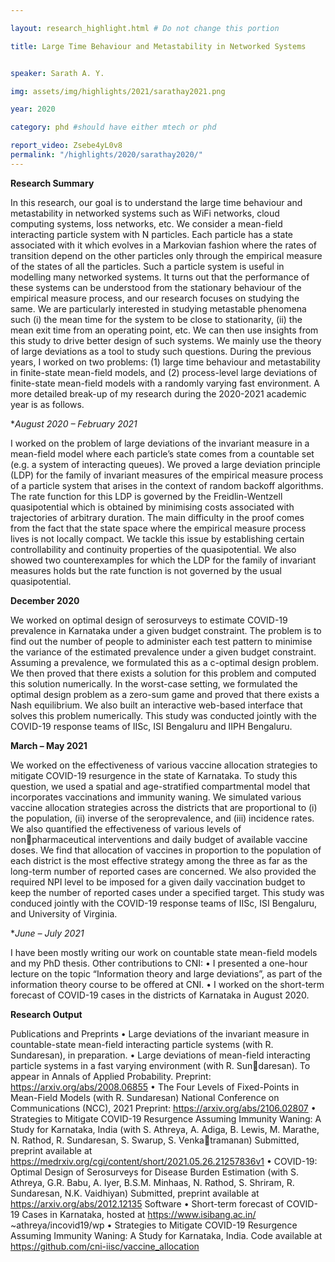 ```yaml
---

layout: research_highlight.html # Do not change this portion

title: Large Time Behaviour and Metastability in Networked Systems


speaker: Sarath A. Y.

img: assets/img/highlights/2021/sarathay2021.png

year: 2020

category: phd #should have either mtech or phd

report_video: Zsebe4yL0v8
permalink: "/highlights/2020/sarathay2020/"
---
```


**Research Summary**

In this research, our goal is to understand the large time behaviour and metastability in networked systems
such as WiFi networks, cloud computing systems, loss networks, etc. We consider a mean-field interacting
particle system with N particles. Each particle has a state associated with it which evolves in a Markovian
fashion where the rates of transition depend on the other particles only through the empirical measure of
the states of all the particles. Such a particle system is useful in modelling many networked systems. It
turns out that the performance of these systems can be understood from the stationary behaviour of the
empirical measure process, and our research focuses on studying the same. We are particularly interested
in studying metastable phenomena such (i) the mean time for the system to be close to stationarity, (ii) the
mean exit time from an operating point, etc. We can then use insights from this study to drive better design
of such systems. We mainly use the theory of large deviations as a tool to study such questions. During
the previous years, I worked on two problems: (1) large time behaviour and metastability in finite-state
mean-field models, and (2) process-level large deviations of finite-state mean-field models with a randomly
varying fast environment. A more detailed break-up of my research during the 2020-2021 academic year is
as follows.

**August 2020 – February 2021*

I worked on the problem of large deviations of the invariant measure
in a mean-field model where each particle’s state comes from a countable set (e.g. a system of interacting
queues). We proved a large deviation principle (LDP) for the family of invariant measures of the empirical
measure process of a particle system that arises in the context of random backoff algorithms. The rate
function for this LDP is governed by the Freidlin-Wentzell quasipotential which is obtained by minimising
costs associated with trajectories of arbitrary duration. The main difficulty in the proof comes from the
fact that the state space where the empirical measure process lives is not locally compact. We tackle this
issue by establishing certain controllability and continuity properties of the quasipotential. We also showed
two counterexamples for which the LDP for the family of invariant measures holds but the rate function
is not governed by the usual quasipotential.

**December 2020**

We worked on optimal design of serosurveys to estimate COVID-19 prevalence in
Karnataka under a given budget constraint. The problem is to find out the number of people to administer
each test pattern to minimise the variance of the estimated prevalence under a given budget constraint.
Assuming a prevalence, we formulated this as a c-optimal design problem. We then proved that there exists
a solution for this problem and computed this solution numerically. In the worst-case setting, we formulated
the optimal design problem as a zero-sum game and proved that there exists a Nash equilibrium. We also
built an interactive web-based interface that solves this problem numerically. This study was conducted
jointly with the COVID-19 response teams of IISc, ISI Bengaluru and IIPH Bengaluru.

**March – May 2021**

We worked on the effectiveness of various vaccine allocation strategies to mitigate
COVID-19 resurgence in the state of Karnataka. To study this question, we used a spatial and age-stratified
compartmental model that incorporates vaccinations and immunity waning. We simulated various vaccine
allocation strategies across the districts that are proportional to (i) the population, (ii) inverse of the
seroprevalence, and (iii) incidence rates. We also quantified the effectiveness of various levels of nonpharmaceutical interventions and daily budget of available vaccine doses. We find that allocation of
vaccines in proportion to the population of each district is the most effective strategy among the three as
far as the long-term number of reported cases are concerned. We also provided the required NPI level to
be imposed for a given daily vaccination budget to keep the number of reported cases under a specified
target. This study was conduced jointly with the COVID-19 response teams of IISc, ISI Bengaluru, and
University of Virginia.

**June – July 2021*

I have been mostly writing our work on countable state mean-field models and my
PhD thesis.
Other contributions to CNI:
• I presented a one-hour lecture on the topic “Information theory and large deviations”, as part of the
information theory course to be offered at CNI.
• I worked on the short-term forecast of COVID-19 cases in the districts of Karnataka in August 2020.

**Research Output**

Publications and Preprints
• Large deviations of the invariant measure in countable-state mean-field interacting particle systems
(with R. Sundaresan), in preparation.
• Large deviations of mean-field interacting particle systems in a fast varying environment (with R. Sundaresan). To appear in Annals of Applied Probability.
Preprint: https://arxiv.org/abs/2008.06855
• The Four Levels of Fixed-Points in Mean-Field Models (with R. Sundaresan)
National Conference on Communications (NCC), 2021
Preprint: https://arxiv.org/abs/2106.02807
• Strategies to Mitigate COVID-19 Resurgence Assuming Immunity Waning: A Study for Karnataka,
India
(with S. Athreya, A. Adiga, B. Lewis, M. Marathe, N. Rathod, R. Sundaresan, S. Swarup, S. Venkatramanan)
Submitted, preprint available at https://medrxiv.org/cgi/content/short/2021.05.26.21257836v1
• COVID-19: Optimal Design of Serosurveys for Disease Burden Estimation
(with S. Athreya, G.R. Babu, A. Iyer, B.S.M. Minhaas, N. Rathod, S. Shriram, R. Sundaresan, N.K.
Vaidhiyan)
Submitted, preprint available at https://arxiv.org/abs/2012.12135
Software
• Short-term forecast of COVID-19 Cases in Karnataka, hosted at https://www.isibang.ac.in/
~athreya/incovid19/wp
• Strategies to Mitigate COVID-19 Resurgence Assuming Immunity Waning: A Study for Karnataka,
India. Code available at https://github.com/cni-iisc/vaccine_allocation